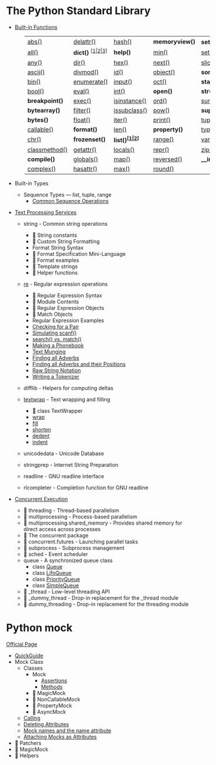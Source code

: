 # The Python Standard Library

- [Built-in Functions](https://docs.python.org/3/library/functions.html)

<table style="margin-left:50px">
<tr>
    <td><a href="2020/05/20200512_builtin_2/abs_test.py">abs()</a></td>
    <td><a href="2020/05/20200521_python_builtin_10/delattr_test.py">delattr()</a></td>
    <td><a href="2020/05/20200529_python_builtin_16/hash_test.py">hash()</a></td>
    <td><b>memoryview()</b></td>
    <td><b>set() <sup>[<a href="2020/07/20200703_python_set_1/set_test.py">1</a>|<a href="2020/07/20200704_python_set_2/set_test.py">2</a>|3|4]</sup></b></td>
</tr>
<tr>
    <td><a href="2020/05/20200511_builtin_1/all_test.py">all()</a></td>
    <td><b>dict()</b> <sup>[<a href="2020/06/20200622_python_dict_1/dict_test.py">1</a>|<a href="2020/06/20200623_python_dict_2/dict_test.py">2</a>|<a href="2020/06/20200624_python_dict_3/dict_test.py">3</a>]</sup></td>
    <td><b>help()</b></td>
    <td><a href="2020/06/20200619_python_builtin_37/min_test.py">min()</a></td>
    <td><a href="2020/05/20200521_python_builtin_10/setattr_test.py">setattr()</a></td>
</tr>
<tr>
    <td><a href="2020/05/20200513_builtin_3/any_test.py">any()</a></td>
    <td><a href="2020/05/20200522_python_builtin_11/dir_test.py">dir()</a></td>
    <td><a href="2020/05/20200530_python_builtin_17/hex_test.py">hex()</a></td>
    <td><a href="2020/06/20200620_python_builtin_38/iter_next_test.py">next()</a></td>
    <td><a href="2020/06/20200615_python_builtin_33/slice_test.py">slice()</a></td>
</tr>
<tr>
    <td><a href="2020/05/20200514_builtin_4/ascii_test.py">ascii()</a></td>
    <td><a href="2020/05/20200517_builtin_7/divmod_test.py">divmod()</a></td>
    <td><a href="2020/05/20200531_python_builtin_18/id_test.py">id()</a></td>
    <td><a href="2020/06/20200607_python_builtin_25/object_test.py">object()</a></td>
    <td><b>sorted()</b></td>
</tr>
<tr>
    <td><a href="2020/05/20200514_builtin_4/bin_test.py">bin()</a></td>
    <td><a href="2020/05/20200518_python_builtin_8/enumerate_test.py">enumerate()</a></td>
    <td><a href="2020/06/20200601_python_builtin_19/input_test.py">input()</a></td>
    <td><a href="2020/06/20200608_python_builtin_26/oct_test.py">oct()</a></td>
    <td><b>staticmethod()</b></td>
</tr>
<tr>
    <td><a href="2020/05/20200514_builtin_4/bool_test.py">bool()</a></td>
    <td><a href="2020/05/20200525_python_builtin_12/eval_test.py">eval()</a></td>
    <td><a href="2020/06/20200602_python_builtin_20/int_test.py">int()</a></td>
    <td><b>open()</b></td>
    <td><b>str()</b></td>
</tr>
<tr>
    <td><b>breakpoint()</b></td>
    <td><a href="2020/05/20200525_python_builtin_12/exec_test.py">exec()</a></td>
    <td><a href="2020/06/20200603_python_builtin_21/isinstance_test.py">isinstance()</a></td>
    <td><a href="2020/06/20200609_python_builtin_27/ord_test.py">ord()</a></td>
    <td><a href="2020/06/20200616_python_builtin_34/sum_test.py">sum()</a></td>
</tr>
<tr>
    <td><b>bytearray()</b></td>
    <td><a href="2020/05/20200526_python_builtin_13/filter_test.py">filter()</a></td>
    <td><a href="2020/06/20200605_python_builtin_23/issubclass_test.py">issubclass()</a></td>
    <td><a href="2020/06/20200610_python_builtin_28/pow_test.py">pow()</a></td>
    <td><b>super()</b></td>
</tr>
<tr>
    <td><b>bytes()</b></td>
    <td><a href="2020/05/20200527_python_builtin_14/float_test.py">float()</a></td>
    <td><a href="2020/06/20200620_python_builtin_38/iter_next_test.py">iter()</a></td>
    <td><a href="2020/06/20200611_python_builtin_29/print_test.py">print()</a></td>
    <td><a href="2020/06/20200629_python_tuple/tuple_test.py">tuple()</a></td>
</tr>
<tr>
    <td><a href="2020/05/20200515_builtin_5/callable_test.py">callable()</a></td>
    <td><b>format()</b></td>
    <td><a href="2020/06/20200604_python_builtin_22/len_test.py">len()</a></td>
    <td><b>property()</b></td>
    <td><a href="2020/06/20200617_python_builtin_35/type_test.py">type()</a></td>
</tr>
<tr>
    <td><a href="2020/05/20200516_builtin_6/chr_test.py">chr()</a></td>
    <td><b>frozenset()</b></td>
    <td><b>list()<sup>[<a href="2020/06/20200627_python_list_1/list_test.py">1</a>|<a href="2020/06/20200628_python_list_2/list_test.py">2</a>]</sup></b></td>
    <td><a href="2020/06/20200630_python_range/range_test.py">range()</a></td>
    <td><a href="2020/06/20200618_python_builtin_36/vars_test.py">vars()</a></td>
</tr>
<tr>
    <td><a href="2020/05/20200518_python_builtin_8/classmethod_test.py">classmethod()</a></td>
    <td><a href="2020/05/20200521_python_builtin_10/getattr_test.py">getattr()</a></td>
    <td><a href="2020/05/20200528_python_builtin_15/locals_test.py">locals()</a></td>
    <td><a href="2020/06/20200612_python_builtin_30/repr_test.py">repr()</a></td>
    <td><a href="2020/06/20200621_python_builtin_39/zip_test.py">zip()</a></td>
</tr>
<tr>
    <td><b>compile()</b></td>
    <td><a href="2020/05/20200528_python_builtin_15/globals_test.py">globals()</a></td>
    <td><a href="2020/06/20200606_python_builtin_24/map_test.py">map()</a></td>
    <td><a href="2020/06/20200613_python_builtin_31/reversed_test.py">reversed()</a></td>
    <td><b>__import__()</b></td>
</tr>
<tr>
    <td><a href="2020/05/20200520_complex/complex_test.py">complex()</a></td>
    <td><a href="2020/05/20200521_python_builtin_10/hasattr_test.py">hasattr()</a></td>
    <td><a href="2020/06/20200619_python_builtin_37/max_test.py">max()</a></td>
    <td><a href="2020/06/20200614_python_builtin_32/round_test.py">round()</a></td>
    <td></td>
</tr>
</table>

- Built-in Types
  - Sequence Types — list, tuple, range
    - [Common Sequence Operations](2020/07/20200701_python_common_sequence_operations/common_sequence_operation_test.py)

- [Text Processing Services](https://docs.python.org/3/library/text.html)
  - string - Common string operations
    - :construction: String constants
    - :construction: Custom String Formatting
    - Format String Syntax
    - :construction: Format Specification Mini-Language
    - :construction: Format examples
    - :construction: Template strings
    - :construction: Helper functions

  - [re](https://docs.python.org/3/library/re.html) - Regular expression operations
    - :construction: Regular Expression Syntax
    - :construction: Module Contents
    - :construction: Regular Expression Objects
    - :construction: Match Objects
    - Regular Expression Examples
    - [Checking for a Pair](2020/04/20200429_checking_for_a_pair/checking_for_a_pair_test.py)
    - [Simulating scanf()](2020/04/20200430_simulating_scanf/simulating_scanf_test.py)
    - [search() vs. match()](2020/05/20200501_search_vs_match/search_vs_match_test.py)
    - [Making a Phonebook](2020/05/20200502_making_a_phonebook/making_a_phonebook_test.py)
    - [Text Munging](2020/05/20200503_text_munging/text_munging_test.py)
    - [Finding all Adverbs](2020/05/20200504_finding_all_adverbs/finding_all_adverbs_test.py)
    - [Finding all Adverbs and their Positions](2020/05/20200506_finding_all_adverbs_and_their_positions/example_test.py)
    - [Raw String Notation](2020/05/20200507_raw_string_notation/example_test.py)
    - [Writing a Tokenizer](2020/05/20200508_writing_a_tokenizer/example_test.py)

  - difflib - Helpers for computing deltas
  - [textwrap](https://docs.python.org/3/library/textwrap.html) - Text wrapping and filling
    - :construction: class TextWrapper
    - [wrap](2020/04/20200427_wrap/wrap_test.py)
    - [fill](2020/04/20200428_textwrap_2/fill_test.py)
    - [shorten](2020/04/20200428_textwrap_2/shorten_test.py)
    - [dedent](2020/04/20200428_textwrap_2/dedent_test.py)
    - [indent](2020/04/20200428_textwrap_2/indent_test.py)

  - unicodedata - Unicode Database

  - stringprep - Internet String Preparation

  - readline - GNU readline interface

  - rlcompleter - Completion function for GNU readline

- [Concurrent Execution](https://docs.python.org/3/library/concurrency.html)
  - :construction: threading - Thread-based parallelism
  - :construction: multiprocessing - Process-based parallelism
  - :construction: multiprocessing.shared_memory - Provides shared memory for direct access across processes
  - :construction: The concurrent package
  - :construction: concurrent.futures - Launching parallel tasks
  - :construction: subprocess - Subprocess management
  - :construction: sched - Event scheduler
  - queue - A synchronized queue class
    - class [Queue](2020/05/20200523_python_queue/queue_test.py)
    - class [LifoQueue](2020/05/20200523_python_queue/lifo_queue_test.py)
    - class [PriorityQueue](2020/05/20200523_python_queue/priority_queue_test.py)
    - class [SimpleQueue](2020/05/20200523_python_queue/simple_queue_test.py)
  - :construction: _thread - Low-level threading API
  - :construction: _dummy_thread - Drop-in replacement for the _thread module
  - :construction: dummy_threading - Drop-in replacement for the threading module

# Python mock

[Official Page](https://docs.python.org/3/library/unittest.mock.html)

- [QuickGuide](2020/04/20200418_Python_Mock_Quick_Guide/quick_guide_test.py)
- Mock Class
  - Classes
    - Mock
      - [Assertions](2020/04/20200419_Python_Mock_assertions/mock_class_test.py)
      - [Methods](2020/04/20200421_Python_Mock_methods/mock_test.py)
    - :construction: MagicMock
    - :construction: NonCallableMock
    - :construction: PropertyMock
    - :construction: AsyncMock
  - [Calling](2020/04/20200422_Calling/calling_test.py)
  - [Deleting Attributes](2020/04/20200423_Deleting_Attributes/deleting_attributes_test.py)
  - [Mock names and the name attribute](2020/04/20200424_Mock_Names_And_The_Name_Attribute/mock_name_and_the_name_attribute_test.py)
  - [Attaching Mocks as Attributes](2020/04/20200425_Attaching_Mocks_As_Attributes/attaching_mocks_as_attributes_test.py)
- :construction: Patchers
- :construction: MagicMock
- :construction: Helpers

